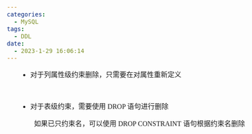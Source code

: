 ```yaml
---
categories:
  - MySQL
tags:
  - DDL
date:
  - 2023-1-29 16:06:14
---
```


<body lang=zh-CN style='font-family:"Microsoft YaHei UI";font-size:12.0pt'>
<!--StartFragment-->

<div style='direction:ltr;border-width:100%'>

<div style='direction:ltr;margin-top:0in;margin-left:0in;width:6.052in'>

<div style='direction:ltr;margin-top:0in;margin-left:0in;width:6.052in'>

<ul style='direction:ltr;unicode-bidi:embed;margin-top:0in;margin-bottom:0in'>
 <ul type=disc style='direction:ltr;unicode-bidi:embed;margin-top:0in;
  margin-bottom:0in'>
  <li style='margin-top:0;margin-bottom:0;vertical-align:middle'><span
      style='font-family:"Microsoft YaHei UI";font-size:12.0pt'>对于列属性级约束删除，只需要在对属性重新定义</span></li>
 </ul>
 <p style='margin-left:.375in;font-family:"Comic Sans MS";
 font-size:12.0pt'>&nbsp;</p>
 <ul type=disc style='direction:ltr;unicode-bidi:embed;margin-top:0in;
  margin-bottom:0in'>
  <li style='margin-top:0;margin-bottom:0;vertical-align:middle'><span
      style='font-family:"Microsoft YaHei UI";font-size:12.0pt' lang=zh-CN>对于表级约束，需要使用</span><span
      style='font-family:"Comic Sans MS";font-size:12.0pt' lang=en-US> DROP </span><span
      style='font-family:"Microsoft YaHei UI";font-size:12.0pt' lang=zh-CN>语句进行删除</span></li>
 </ul>
 <p style='margin-left:.375in;font-size:12.0pt'><span
 style='font-family:"Microsoft YaHei UI"' lang=zh-CN>如果已只约束名，可以使用</span><span
 style='font-family:"Comic Sans MS"' lang=en-US> </span><span style='font-family:
 "Comic Sans MS"' lang=zh-CN>DROP CONSTRAINT</span><span style='font-family:
 "Comic Sans MS"' lang=en-US> </span><span style='font-family:"Microsoft YaHei UI"'
 lang=zh-CN>语句根据约束名删除</span></p>
</ul>

</div>

</div>

</div>

<!--EndFragment-->
</body>

